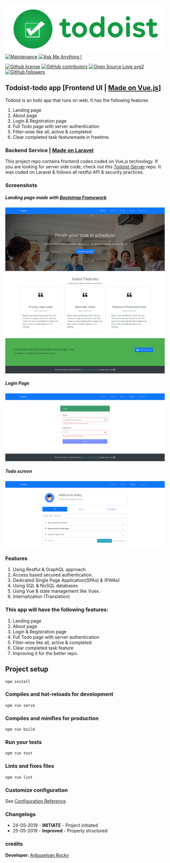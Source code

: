 ![Todoist Logo](/screenshots/todoist-logo.png?raw=true "Todoist Logo")
[![Maintenance](https://img.shields.io/badge/Maintained%3F-yes-green.svg)](https://github.com/anburocky3/todoist-ui/graphs/commit-activity)
[![Ask Me Anything !](https://img.shields.io/badge/Ask%20me-anything-1abc9c.svg)](https://github.com/anburocky3/todoist-ui)
<!-- [![GitHub license](https://img.shields.io/github/license/anburocky3/todoist-ui.svg)](https://github.com/anburocky3/todoist-ui/blob/master/LICENSE) -->
[![Github license](https://img.shields.io/github/license/anburocky3/todoist-ui.svg)](https://github.com/anburocky3/todoist-ui/blob/master/LICENSE)
[![GitHub contributors](https://img.shields.io/github/contributors/anburocky3/todoist-ui.svg)](https://GitHub.com/anburocky3/todoist-ui/graphs/contributors/)
[![Open Source Love svg2](https://badges.frapsoft.com/os/v2/open-source.svg?v=103)](https://github.com/ellerbrock/open-source-badges/)
[![GitHub followers](https://img.shields.io/github/followers/anburocky3.svg?style=social&label=Follow&maxAge=2592000)](https://github.com/anburocky3?tab=followers)

## Todoist-todo app [Frontend UI | [Made on Vue.js](www.vuejs.org)]
Todoist is an todo app that runs on web. It has the following features
1. Landing page
2. About page
3. Login & Registration page
4. Full Todo page with server authentication
5. Filter-wise like all, active & completed
6. Clear completed task featuremade in freetime.

### Backend Service | [Made on Laravel](www.laravel.com) 
This project repo contains frontend codes coded on Vue.js technology. If you are looking for server side code, check out this [Todoist-Server](https://github.com/anburocky3/todoist-server) repo. It was coded on Laravel & follows all restful API & security practices. 

### Screenshots
##### Landing page made with [Bootstrap Framework](www.getbootstrap.com)
![Homepage](/screenshots/1.png?raw=true "Homepage")

##### Login Page
![Loginpage](/screenshots/2.png?raw=true "Login Page")

##### Todo screen
![Todoapp](/screenshots/3.png?raw=true "Todoapp")


### Features
1. Using Restful & GraphQL approach.
2. Access based secured authentication.
3. Dedicated Single Page Application(SPAs) & (PWAs)
4. Using SQL & NoSQL databases
5. Using Vue & state management like Vuex.
6. Internalization (Translation)

### This app will have the following features:
1. Landing page
2. About page
3. Login & Registration page
4. Full Todo page with server authentication
5. Filter-wise like all, active & completed
6. Clear completed task feature
7. Improving it for the better repo.



## Project setup
```
npm install
```

### Compiles and hot-reloads for development
```
npm run serve
```

### Compiles and minifies for production
```
npm run build
```

### Run your tests
```
npm run test
```

### Lints and fixes files
```
npm run lint
```

### Customize configuration
See [Configuration Reference](https://cli.vuejs.org/config/).

### Changelogs

* 24-05-2019 - **INITIATE** - Project initiated
* 25-05-2019 - **Improved** - Properly structured


### credits
**Developer:** [Anbuselvan Rocky](https://fb.me/anburocky3)
